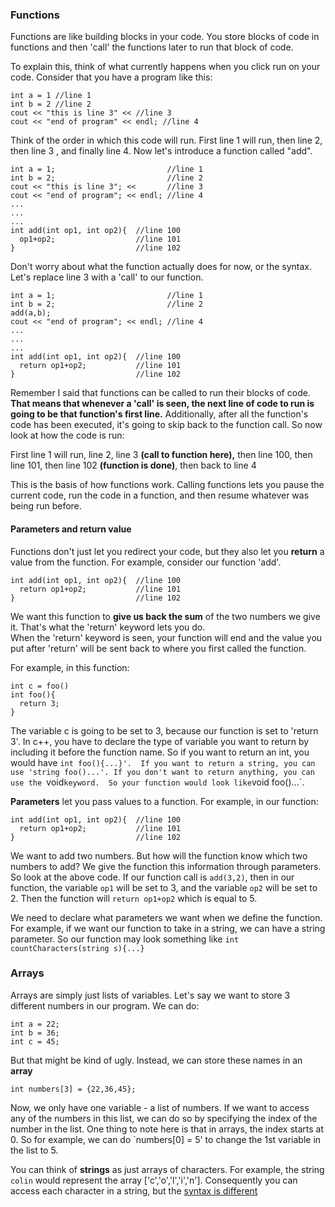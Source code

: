 ### Functions

Functions are like building blocks in your code.  You store blocks of code in functions and then 'call' the functions later to run that block of code.

To explain this, think of what currently happens when you click run on your code.  Consider that you have a program like this:

```
int a = 1 //line 1
int b = 2 //line 2
cout << "this is line 3" << //line 3
cout << "end of program" << endl; //line 4
```

Think of the order in which this code will run.  First line 1 will run, then line 2, then line 3 , and finally line 4.  Now let's introduce a function called "add".

```
int a = 1;                         //line 1
int b = 2;                         //line 2
cout << "this is line 3"; <<       //line 3
cout << "end of program"; << endl; //line 4
...
...
...
int add(int op1, int op2){  //line 100
  op1+op2;                  //line 101
}                           //line 102
```

Don't worry about what the function actually does for now, or the syntax.  Let's replace line 3 with a 'call' to our function.

```
int a = 1;                         //line 1
int b = 2;                         //line 2
add(a,b);
cout << "end of program"; << endl; //line 4
...
...
...
int add(int op1, int op2){  //line 100
  return op1+op2;           //line 101
}                           //line 102
```
Remember I said that functions can be called to run their blocks of code.  __That means that whenever a 'call' is seen, the next line of code to run is going to be that function's first line.__
Additionally, after all the function's code has been executed, it's going to skip back to the function call.  So now look at how the code is run:

First line 1 will run, line 2, line 3 __(call to function here),__ then line 100, then line 101, then line 102 __(function is done)__, then back to line 4

This is the basis of how functions work.  Calling functions lets you pause the current code, run the code in a function, and then resume whatever was being run before.

#### Parameters and return value

Functions don't just let you redirect your code, but they also let you __return__ a value from the function.  For example, consider our function 'add'.

```
int add(int op1, int op2){  //line 100
  return op1+op2;           //line 101
}                           //line 102
```

We want this function to __give us back the sum__ of the two numbers we give it.  That's what the 'return' keyword lets you do.  
When the 'return' keyword is seen, your function will end and the value you put after 'return' will be sent back to where you first called the function.

For example, in this function:

```
int c = foo()
int foo(){  
  return 3;         
}                           
```

The variable c is going to be set to 3, because our function is set to 'return 3'.
In c++, you have to declare the type of variable you want to return by including it before the function name.
So if you want to return an int, you would have `int foo(){...}'.  If you want to return a string, you can use 'string foo()...'.
If you don't want to return anything, you can use the `void` keyword.  So your function would look like `void foo()...`.


__Parameters__ let you pass values to a function.  For example, in our function:

```
int add(int op1, int op2){  //line 100
  return op1+op2;           //line 101
}                           //line 102
```

We want to add two numbers.  But how will the function know which two numbers to add?  We give the function this information through parameters.
So look at the above code.  If our function call is `add(3,2)`, then in our function, the variable `op1` will be set to 3, and the
variable `op2` will be set to 2.  Then the function will `return op1+op2` which is equal to 5.

We need to declare what parameters we want when we define the function.  For example, if we want our function to take in a string,
we can have a string parameter.  So our function may look something like `int countCharacters(string s){...}`


### Arrays

Arrays are simply just lists of variables.  Let's say we want to store 3 different numbers in our program.  We can do:

```
int a = 22;
int b = 36;
int c = 45;
```

But that might be kind of ugly.  Instead, we can store these names in an __array__

```
int numbers[3] = {22,36,45};
```

Now, we only have one variable - a list of numbers.  If we want to access any of the numbers in this list, we can do so by specifying the index of the number in the list.
One thing to note here is that in arrays, the index starts at 0.  So for example, we can do `numbers[0] = 5' to change the 1st variable in the list to 5.

You can think of __strings__ as just arrays of characters.  For example, the string `colin` would represent the array ['c','o','l','i','n'].
Consequently you can access each character in a string, but the [syntax is different](http://www.cplusplus.com/reference/string/string/at/)


